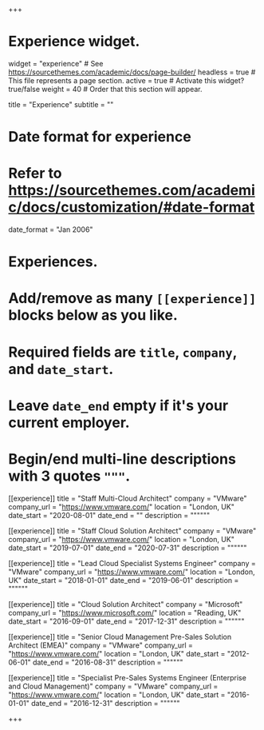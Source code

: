 +++
# Experience widget.
widget = "experience"  # See https://sourcethemes.com/academic/docs/page-builder/
headless = true  # This file represents a page section.
active = true  # Activate this widget? true/false
weight = 40  # Order that this section will appear.

title = "Experience"
subtitle = ""

# Date format for experience
#   Refer to https://sourcethemes.com/academic/docs/customization/#date-format
date_format = "Jan 2006"

# Experiences.
#   Add/remove as many `[[experience]]` blocks below as you like.
#   Required fields are `title`, `company`, and `date_start`.
#   Leave `date_end` empty if it's your current employer.
#   Begin/end multi-line descriptions with 3 quotes `"""`.

[[experience]]
  title = "Staff Multi-Cloud Architect"
  company = "VMware"
  company_url = "https://www.vmware.com/"
  location = "London, UK"
  date_start = "2020-08-01"
  date_end = ""
  description = """"""

[[experience]]
  title = "Staff Cloud Solution Architect"
  company = "VMware"
  company_url = "https://www.vmware.com/"
  location = "London, UK"
  date_start = "2019-07-01"
  date_end = "2020-07-31"
  description = """"""

[[experience]]
  title = "Lead Cloud Specialist Systems Engineer"
  company = "VMware"
  company_url = "https://www.vmware.com/"
  location = "London, UK"
  date_start = "2018-01-01"
  date_end = "2019-06-01"
  description = """"""

[[experience]]
  title = "Cloud Solution Architect"
  company = "Microsoft"
  company_url = "https://www.microsoft.com/"
  location = "Reading, UK"
  date_start = "2016-09-01"
  date_end = "2017-12-31"
  description = """"""

[[experience]]
  title = "Senior Cloud Management Pre-Sales Solution Architect (EMEA)"
  company = "VMware"
  company_url = "https://www.vmware.com/"
  location = "London, UK"
  date_start = "2012-06-01"
  date_end = "2016-08-31"
  description = """"""

[[experience]]
  title = "Specialist Pre-Sales Systems Engineer (Enterprise and Cloud Management)"
  company = "VMware"
  company_url = "https://www.vmware.com/"
  location = "London, UK"
  date_start = "2016-01-01"
  date_end = "2016-12-31"
  description = """"""

+++

